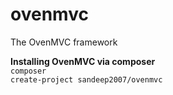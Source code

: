 # ovenmvc
The OvenMVC framework

<strong>Installing OvenMVC via composer</strong><br/>
<code>composer create-project sandeep2007/ovenmvc</code>
